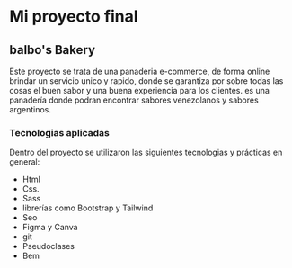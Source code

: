 # Mi proyecto final
## balbo's Bakery
Este proyecto se trata de una panaderia e-commerce, de forma online brindar un servicio unico y rapido, donde se garantiza por sobre todas las cosas el buen sabor y una buena experiencia para los clientes.
es una panadería donde podran encontrar sabores venezolanos y sabores argentinos.
### Tecnologias aplicadas
Dentro del proyecto se utilizaron las siguientes tecnologias y prácticas en general:
-  Html
-  Css.
- Sass
- librerías como Bootstrap y Tailwind
- Seo
- Figma y Canva
- git
- Pseudoclases 
- Bem